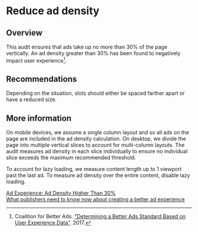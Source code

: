 # Reduce ad density

## Overview

This audit ensures that ads take up no more than 30% of the page vertically. An
ad density greater than 30% has been found to negatively impact user
experience[^1].

## Recommendations

Depending on the situation, slots should either be spaced farther apart or have
a reduced size.

## More information

On mobile devices, we assume a single column layout and so all ads on the page
are included in the ad density calculation. On desktop, we divide the page into
multiple vertical slices to account for multi-column layouts. The audit measures
ad density in each slice individually to ensure no individual slice exceeds the
maximum recommended threshold.

To account for lazy loading, we measure content length up to 1 viewport past the
last ad. To measure ad density over the entire content, disable lazy loading.

[Ad Experience: Ad Density Higher Than 30%](https://www.betterads.org/mobile-ad-density-higher-than-30/)  
[What publishers need to know now about creating a better ad experience](https://www.thinkwithgoogle.com/marketing-resources/better-ad-standards/)


[^1]: Coalition for Better Ads. ["Determining a Better Ads Standard Based on User Experience Data"](https://www.betterads.org/research/standardpaper/). 2017.
